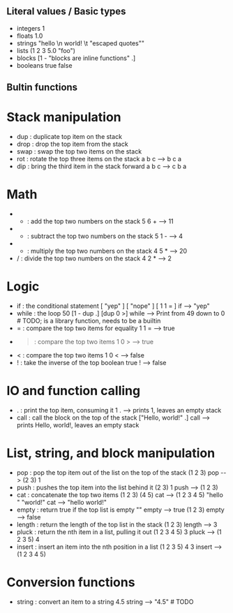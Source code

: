 Literal values / Basic types
----------------------------

- integers
    1
- floats
    1.0
- strings
    "hello \n world! \t \"escaped quotes\""
- lists
    (1 2 3 5.0 "foo")
- blocks
    [1 - "blocks are inline functions" .]
- booleans
    true false
 
Bultin functions
----------------

Stack manipulation
==================

- dup : duplicate top item on the stack
- drop : drop the top item from the stack
- swap : swap the top two items on the stack
- rot : rotate the top three items on the stack
    a b c --> b c a
- dip : bring the third item in the stack forward
    a b c --> c b a

Math
====

- + : add the top two numbers on the stack
    5 6 + --> 11
- - : subtract the top two numbers on the stack
    5 1 - --> 4
- * : multiply the top two numbers on the stack
    4 5 * --> 20
- / : divide the top two numbers on the stack
    4 2 * --> 2

Logic
=====

- if : the conditional statement
    [ "yep" ] [ "nope" ] [ 1 1 = ] if --> "yep"
- while : the loop
    50 [1 - dup .] [dup 0 >] while --> Print from 49 down to 0 # TODO; is a library function, needs to be a builtin
- =  : compare the top two items for equality
    1 1 = --> true
- >  : compare the top two items
    1 0 > --> true
- <  : compare the top two items
    1 0 < --> false
- !  : take the inverse of the top boolean
    true ! --> false

IO and function calling
=======================

- . : print the top item, consuming it
    1 . --> prints 1, leaves an empty stack
- call : call the block on the top of the stack
    ["Hello, world!" .] call --> prints Hello, world!, leaves an empty stack

List, string, and block manipulation
====================================

- pop     : pop the top item out of the list on the top of the stack
    (1 2 3) pop --> (2 3) 1
- push    : pushes the top item into the list behind it
    (2 3) 1 push --> (1 2 3)
- cat     : concatenate the top two items
    (1 2 3) (4 5) cat --> (1 2 3 4 5)
    "hello " "world!" cat --> "hello world!"
- empty   : return true if the top list is empty
    "" empty --> true
    (1 2 3) empty --> false
- length  : return the length of the top list in the stack
    (1 2 3) length --> 3
- pluck   : return the nth item in a list, pulling it out
    (1 2 3 4 5) 3 pluck --> (1 2 3 5) 4
- insert  : insert an item into the nth position in a list
    (1 2 3 5) 4 3 insert --> (1 2 3 4 5)

Conversion functions
====================

- string  : convert an item to a string
    4.5 string --> "4.5" # TODO
